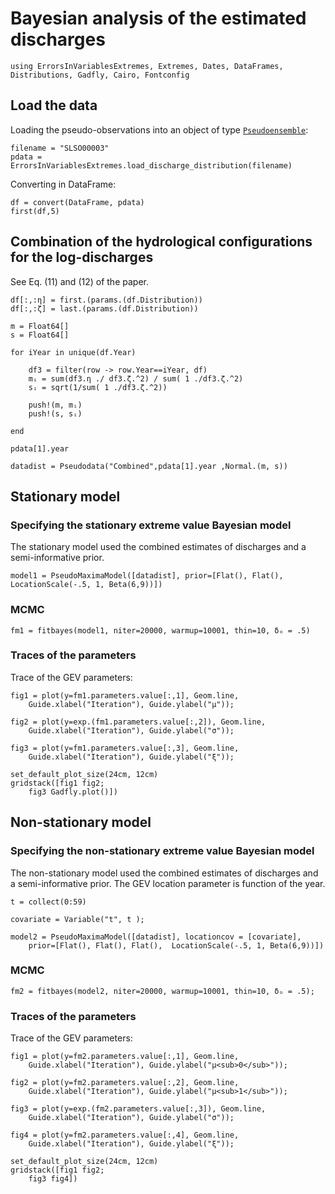 # Bayesian analysis of the estimated discharges

```@setup chaudiere2
using ErrorsInVariablesExtremes, Extremes, Dates, DataFrames, Distributions, Gadfly, Cairo, Fontconfig
```

## Load the data

Loading the pseudo-observations into an object of type [`Pseudoensemble`](@ref):
```@example chaudiere2
filename = "SLSO00003"
pdata = ErrorsInVariablesExtremes.load_discharge_distribution(filename)
```
Converting in DataFrame:
```@example chaudiere2
df = convert(DataFrame, pdata)
first(df,5)
```

## Combination of the hydrological configurations for the log-discharges

See Eq. (11) and (12) of the paper.

```@example chaudiere2
df[:,:η] = first.(params.(df.Distribution))
df[:,:ζ] = last.(params.(df.Distribution))

m = Float64[]
s = Float64[]

for iYear in unique(df.Year)

    df3 = filter(row -> row.Year==iYear, df)
    mᵢ = sum(df3.η ./ df3.ζ.^2) / sum( 1 ./df3.ζ.^2)
    sᵢ = sqrt(1/sum( 1 ./df3.ζ.^2))
        
    push!(m, mᵢ)
    push!(s, sᵢ)
        
end

pdata[1].year

datadist = Pseudodata("Combined",pdata[1].year ,Normal.(m, s))
```

## Stationary model

### Specifying the stationary extreme value Bayesian model

The stationary model used the combined estimates of discharges and a semi-informative prior.


```@example chaudiere2
model1 = PseudoMaximaModel([datadist], prior=[Flat(), Flat(), LocationScale(-.5, 1, Beta(6,9))])
```

### MCMC

```@example chaudiere2
fm1 = fitbayes(model1, niter=20000, warmup=10001, thin=10, δₒ = .5)
```

### Traces of the parameters

Trace of the GEV parameters:
```@example chaudiere2
fig1 = plot(y=fm1.parameters.value[:,1], Geom.line,
    Guide.xlabel("Iteration"), Guide.ylabel("μ"));

fig2 = plot(y=exp.(fm1.parameters.value[:,2]), Geom.line,
    Guide.xlabel("Iteration"), Guide.ylabel("σ"));

fig3 = plot(y=fm1.parameters.value[:,3], Geom.line,
    Guide.xlabel("Iteration"), Guide.ylabel("ξ"));

set_default_plot_size(24cm, 12cm)
gridstack([fig1 fig2;
    fig3 Gadfly.plot()])
```

## Non-stationary model

### Specifying the non-stationary extreme value Bayesian model

The non-stationary model used the combined estimates of discharges and a semi-informative prior. The GEV location parameter is function of the year.


```@example chaudiere2
t = collect(0:59)

covariate = Variable("t", t );

model2 = PseudoMaximaModel([datadist], locationcov = [covariate], 
    prior=[Flat(), Flat(), Flat(),  LocationScale(-.5, 1, Beta(6,9))])
```

### MCMC

```@example chaudiere2
fm2 = fitbayes(model2, niter=20000, warmup=10001, thin=10, δₒ = .5);
```

### Traces of the parameters

Trace of the GEV parameters:
```@example chaudiere2
fig1 = plot(y=fm2.parameters.value[:,1], Geom.line,
    Guide.xlabel("Iteration"), Guide.ylabel("μ<sub>0</sub>"));

fig2 = plot(y=fm2.parameters.value[:,2], Geom.line,
    Guide.xlabel("Iteration"), Guide.ylabel("μ<sub>1</sub>"));

fig3 = plot(y=exp.(fm2.parameters.value[:,3]), Geom.line,
    Guide.xlabel("Iteration"), Guide.ylabel("σ"));

fig4 = plot(y=fm2.parameters.value[:,4], Geom.line,
    Guide.xlabel("Iteration"), Guide.ylabel("ξ"));

set_default_plot_size(24cm, 12cm)
gridstack([fig1 fig2;
    fig3 fig4])
```